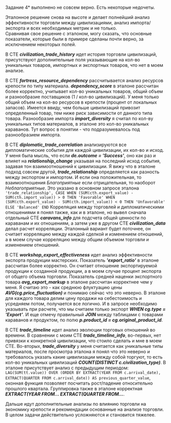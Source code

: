 Задание 4* выполнено не совсем верно. Есть некоторые недочеты.

Эталонное решение снова на высоте и делает полнейший анализ эффективности торговли между цивилизациями, анализ импорта/экспорта и всех необходимых метрик и не только.  
Сравнивая свое решение с эталоном, могу сказать, что основные показатели, которые были в примере сделаны почти верно, за исключением некоторых полей.

В CTE **_civilization_trade_history_** идет история торговли цивилизаций, присутствуют дополнительные поля указывающие на кол-во уникальных товаров, импортных и экспортных товаров, 
что нет в моем анализе.

В CTE **_fortress_resource_dependency_** рассчитывается анализ ресурсов крепости по типу материала. 
**_dependency_score_** в эталоне рассчитан более корректно, учитывает кол-во уникальных товаров, общий объем и разнообразие поставщиков (1 / кол-во цивилизаций).
У меня только общий объем на кол-во ресурсов в крепости (процент от локальных запасов). 
Имеется ввиду, чем больше цивилизаций привозит определенный товар, тем ниже риск зависимости от данного типа товара.
Разнообразие импорта **_import_diversity_** я считал по кол-ву уникальных типов материалов, в эталоне это кол-во уникальных караванов. 
Тут вопрос в понятии - что подразумевалось под разнообразием импорта.

В CTE **_diplomatic_trade_correlation_** анализируются все дипломатические события для каждой цивилизации, их кол-во и исход. 
У меня была мысль, что если **_de.outcome = 'Success'_**, оно как раз и влияет на **_relationship_change_** указывая на последний исход события,
задавая тон взаимоотношений к цивилизации. Я вижу что в эталоне подход совсем другой, **_trade_relationship_** определяется как разность между экспортом и импортом.
И если она положительная, то взаимоотношения _Благоприятные_ если отрицательная, то наоборот _Неблагоприятные_. Это указано в основном запросе эталона
`'trade_relationship', CASE
WHEN (SUM(cth.export_value) - SUM(cth.import_value)) > 0 THEN 'Favorable'
WHEN (SUM(cth.export_value) - SUM(cth.import_value)) < 0 THEN 'Unfavorable'
ELSE 'Balanced' END`
Корреляция между торговлей и дипломатическими отношениями я понял также, как и в эталоне, но вывел сначала отдельный CTE **_caravans_info_** 
для подсчета общей ценности по караванам и их отношениям, а затем уже в другом CTE **_civilization_data_** делал расчет корреляции.
Эталонный вариант будет поточнее, он считает корреляцию между каждой сделкой и изменением отношений, 
а в моем случае корреляцию между общим объемом торговли и изменением отношений.

В CTE **_workshop_export_effectiveness_** идет анализ эффективности экспорта продукции мастерских. Показатель **_'export_ratio'_** в эталоне рассчитан более корректно.
Он считает отношение экспортируемой продукции к созданной продукции, а в моем случае процент экспорта от общего объема торговли.
Показатель средней наценки экспортного товара **_avg_export_markup_** в эталоне рассчитан корректнее чем у меня. 
Я считаю это - как среднюю флуктуацию цены _**AVG(cg.price_fluctuation)**_ и понимаю сейчас что это неверно.
В эталоне для каждого товара делим цену продажи на себестоимость и усредняем потом, получается все логично. 
И в запросе необходимо указывать при расчете, что мы считаем только экспорт **_WHEN cg.type = 'Export'_**.
И еще отмечу правильный **_JOIN_** между таблицами с товарами караванов и продуктом, по полю **_p.product_id = cg.original_product_id_**.

В CTE **_trade_timeline_** идет анализ эволюции торговых отношений во времени. В сравнении с моим CTE **_trade_timeline_info_**, во-первых, нет привязки к конкретной цивилизации,
что стоило сделать и мне в моем CTE. 
Во-вторых, **_trade_diversity_** у меня считается как уникальные типы материалов, после просмотра эталона я понял что это неверно 
и требовалось указать какие цивилизации между собой торгуют, то есть кол-во уникальных цивилизаций **_COUNT(DISTINCT c.civilization_type)_**.
В эталоне присутствует анализ с предыдущим периодом: 
`LAG(SUM(tt.value)) OVER (ORDER BY EXTRACT(YEAR FROM c.arrival_date), EXTRACT(QUARTER FROM c.arrival_date)) AS previous_quarter_value`,
оконная функция позволяет посчитать рост/падение относительно прошлого квартала.
Группировка также в эталоне корректная **_EXTRACT(YEAR FROM... EXTRACT(QUARTER FROM..._**.

Дальше идут дополнительные анализы по влиянию торговли на экономику крепости и рекомендации основанные на анализе торговли.  
В целом задачи действительно усложняются и становится тяжелее.